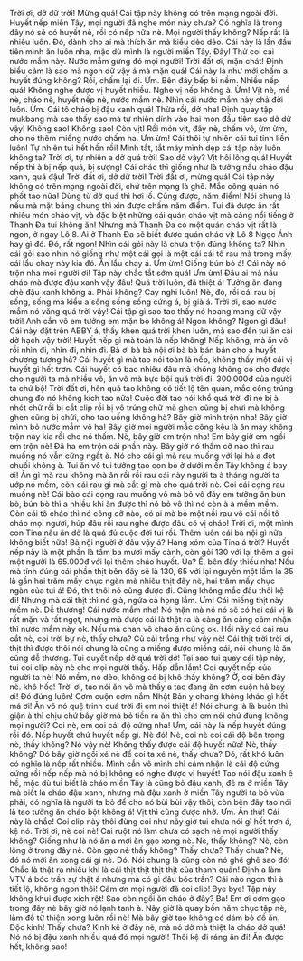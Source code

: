 Trời ơi, dở dữ trời! Mừng quá! Cái tập này không có trên mạng ngoài đời. Huyết nếp miền Tây, mọi người đã nghe món này chưa? Có nghĩa là trong đây nó sẽ có huyết nè, rồi có nếp nữa nè. Mọi người thấy không? Nếp rất là nhiều luôn. Đó, dành cho ai mà thích ăn mà kiểu dẻo dẻo. Cái này là lần đầu tiên mình ăn luôn nha, mặc dù mình là người miền Tây. Đây! Thử coi cái nước mắm này. Nước mắm gừng đó mọi người! Trời đất ơi, mặn chát! Định biểu cảm là sao mà ngon dữ vậy á mà mặn quá! Cái này là như mới chấm a huyết đúng không? Rồi, chấm lại đi. Ừm. Bên đây bếp bi nềm. Nhiều nếp quá! Không nghe được vị huyết nhiều. Nghe vị nếp không à. Ừm! Vịt nè, mề nè, cháo nè, huyết nếp nè, nước mắm nè. Nhìn cái nước mắm này chả đời luôn. Ừm. Cái tô cháo bị đậu xanh quá! Thừa rồi, dở nha! Định quay tập mukbang mà sao thấy sao mà tự nhiên dính vào hai món đầu tiên sao dở dữ vậy! Không sao! Không sao! Còn vịt! Rồi món vịt, đây nè, chấm vô, ừm ừm, cho nó thêm miếng nước chấm ha. Ưm ừm! Cái thôi tự nhiên cái tui tỉnh liền luôn! Tự nhiên tui hết hồn rồi! Mình tắt, tắt máy mình dẹp cái tập này luôn không ta? Trời ơi, tự nhiên a dở quá trời! Sao dở vậy? Vịt hôi lông quá! Huyết nếp thì à bị nếp quá, bị sượng! Cái cháo thì giống như là tưởng nấu cháo đậu xanh, quá đậu! Trời đất ơi, dở dữ trời! Trời đất ơi, mừng quá! Cái tập này không có trên mạng ngoài đời, chứ trên mạng là ghê. Mắc công quán nó phốt tao nữa! Dùng từ dở quá thì hơi lố. Cũng được, năm điểm! Nói chung là nếu mà mặt bằng chung thì xin được chấm năm điểm. Tui đã được ăn rất nhiều món cháo vịt, và đặc biệt những cái quán cháo vịt mà càng nổi tiếng ở Thanh Đa tui không ăn! Nhưng mà Thanh Đa có một quán cháo vịt rất là ngon, ở ngay Lô 8. Ai ở Thanh Đa sẽ biết được quán cháo vịt Lô 8 Ngọc Ánh hay gì đó. Đó, rất ngon! Nhìn cái gỏi này là chưa trộn đúng không ta? Nhìn cái gỏi sao nhìn nó giống như một cái gọi là một cái cái tô rau mà trong mấy cái lẩu chay này kia đó. Ăn lẩu chay á. Ưm ừm! Giống bún bò á! Cái này nó trộn nha mọi người ơi! Tập này chắc tắt sớm quá! Ưm ừm! Đâu ai mà nấu cháo mà được đậu xanh vậy đâu! Quá trời luôn, đã thiệt á! Tưởng ăn đang chè đậu xanh không á. Phải không? Cay nghi luôn! Nè, đó, rồi cái rau bị sống, sống mà kiểu a sống sống sống cứng á, bị già á. Trời ơi, sao nước mắm nó văng quá trời vậy! Cái tập gì sao tao thấy nó hoang mang dữ vậy trời! Anh cắn vô em tưởng em mặn bò không á! Ngon không? Ngon gì đâu! Cái này đặt trên ABBY á, thấy khen quá trời khen luôn, mà sao đến tui ăn cái dở hạch vậy trời! Huyết nếp gì mà toàn là nếp không! Nếp không, mà ăn vô rồi nhìn đi, nhìn đi, nhìn đi. Bà ơi bà bà nội ơi bà bà bán bán cho a huyết chương tương hả? Cái huyết gì mà tao nói toàn là nếp, không thấy một cái vị huyết gì hết trơn. Cái huyết có bao nhiêu đâu mà không không có cho được cho người ta mà nhiều vô, ăn vô mà bực bội quá trời đi. 300.000đ của người ta chứ bộ! Trời đất ơi, hên quá tao không có tiết lộ tên quán, mắc công trúng chung đó nó không kích tao nữa! Cuộc đời tao nói khổ quá trời đi nè bị à nhét chữ rồi bị cắt clip rồi bị vô trúng chữ mà ghen cũng bị chửi mà không ghen cũng bị chửi, cho tao uống không hà? Bây giờ mình trộn nha! Bây giờ mình bỏ nước mắm vô ha! Bây giờ mọi người mắc công kêu là ăn mày không trộn này kia rồi cho nó thấm. Nè, bây giờ em trộn nha! Em bây giờ em ngồi em trộn nè! Đã ha em trộn cái phần này. Bây giờ nó thấm cỡ nào thì rau muống nó vẫn cứng ngắt à. Nó cho cái gì mà rau muống với lại hả a đọt chuối không à. Tui ăn vô tui tưởng tao con bò ở dưới miền Tây không á bay ơi! Ăn gì mà rau không mà ăn rồi rồi rau cái này người ta à tháng người ta ướp nó mềm, còn cái rau gì mà cắt gì mà cho quá trời nè. Coi cái cọng rau muống nè! Cái bào cái cọng rau muống vô mà bỏ vô đây em tưởng ăn bún bò, bún bò thì a nhiều khi ăn được thì nó bỏ vô thì nó còn à à mềm mềm. Còn cái tô cháo thì nó công cỡ nào, có ai mà bỏ một nồi rau vô cái nồi tô cháo mọi người, húp đâu rồi rau nghe được đâu có vị cháo! Trời ơi, một mình con Tina nấu ăn dở là quá đủ cuộc đời tui rồi. Thêm luôn cái bà nội gì nữa không biết nữa! Bà nội người ở đâu vậy á? Hàng xóm của Tina á trời? Huyết nếp này là một phần là tầm ba mươi mấy cành, còn gỏi 130 với lại thêm a gỏi một người là 65.000đ với lại thêm cháo huyết. Ủa? Ê, bên đây thiếu nha! Nếu mà tính đúng cái phần thịt bên đây sẽ là 130, 65 với lại nguyên một lầm là 35 là gần hai trăm mấy chục ngàn mà nhiêu thịt đây nè, hai trăm mấy chục ngàn của tui á! Đó, thịt thôi nó cũng được đi. Cũng không mắc đâu thôi kệ đi! Nhưng mà cái thịt thì nó già, ngứa cả họng lắm. Ưm! Cái miếng thịt này mềm nè. Dễ thương! Cái nước mắm nha! Nó mặn mà nó nó sẽ có hai cái vị là rất mặn và rất ngọt, nhưng mà được cái là thật ra là càng ăn càng cảm nhận thì nước mắm này ok. Nếu mà chan vô cháo ăn cũng ok. Hồi nãy có cái rau cắt nè, coi trời bự nè, thấy chưa? Củ cải trắng như vậy nè! Cái thịt trời trời ơi, thịt thì được thôi nói chung là cũng a miếng được miếng cái, nói chung là ăn cũng dễ thương. Tui quyết nếp dở quá trời dở! Tại sao tui quay cái tập này, tui coi clip này nè cho mọi người thấy. Hấp dẫn lắm! Coi quyết nếp của người ta nè! Nó mềm, nó dẻo, không có bị khô thấy không? Ờ, coi bên đây nè. khô hốc! Trời ơi, tao nói ăn vô mà thấy a tao đang ăn cơm cuộn hả bay ơi! Đó đúng luôn! Cơm cuộn cơm nắm Nhật Bản y chang không khác gì hết má ơi! Ăn vô nó quệ trinh quá trời đi em nói thiệt á! Nói chung là là buồn thì giận à thì chịu chứ bây giờ mà bỏ tiền ra ăn thì cho em nói chứ đúng không mọi người? Coi nè, em coi cái độ cứng nha! Ưm, cái này là nếp huyết đúng rồi đó. Nếp huyết chứ huyết nếp gì. Nè đó! Nè, coi nè coi cái độ bên trong nè, thấy không? Nó vậy nè! Không thấy được cái độ huyết nữa! Nè, thấy không? Đó bây giờ ngồi xé nè để coi ta xé nè, thấy chưa? Đó, rất khó luôn có nghĩa là nếp rất nhiều. Mình cắn vô mình chỉ cảm nhận là cái độ cứng cứng rồi nếp nếp mà nó bị không có nghe được vị huyết! Tao nói đậu xanh ê hề, mặc dù tui biết là cháo miền Tây là cũng bỏ đậu xanh, đẻ ra ở miền Tây mà biết là cháo đậu xanh, nhưng mà đậu xanh ở miền Tây người ta bỏ vừa phải, có nghĩa là người ta bỏ để cho nó bùi bùi vậy thôi, còn bên đây tao nói là tao tưởng ăn cháo bột không á! Vịt thì cũng được nhở. Ưm. Ăn thử! Cái này là chắc! Coi clip này thôi đừng coi như nãy giờ tui chưa nói gì hết trơn á, kệ nó. Trời ơi, nè coi nè! Cái ruột nó làm chưa có sạch nè mọi người thấy không? Giống như là nó ăn a mới ăn gạo xong nè. Nè, thấy không? Nè, còn lông ở trong đây nè. Còn gạo nè thấy không? Thấy chưa? Thấy chưa? Nè, đó nó mới ăn xong cái gì nè. Đó. Nói chung là cũng còn nó ghê ghê sao đó! Chắc là thật ra nhiều khi là cái thịt thịt thịt thịt của thanh quản! Định a làm VTV á bóc trần sự thật á nhưng mà có gì đâu bóc trần? Cái nào ngon thì à tiết lộ, không ngon thôi! Cảm ơn mọi người đã coi clip! Bye bye! Tập này không khui được xích rệt! Sao còn ngồi ăn cháo ở đây? Ba! Em ơi cơm gạo trong đây nè bây giờ nó lạnh tanh à. Nãy giờ là quay bốn năm chục tập nè, làm đồ từ thiện xong luôn rồi nè! Mà bây giờ tao không có dám bỏ đồ ăn. Độc kinh! Thấy chưa? Kinh kệ ở đây nè, mà nó dở mà thiệt là cháo dở quá! Nó nó bị đậu xanh nhiều quá đó mọi người! Thôi kệ đi ráng ăn đi! Ăn được hết, không sao!